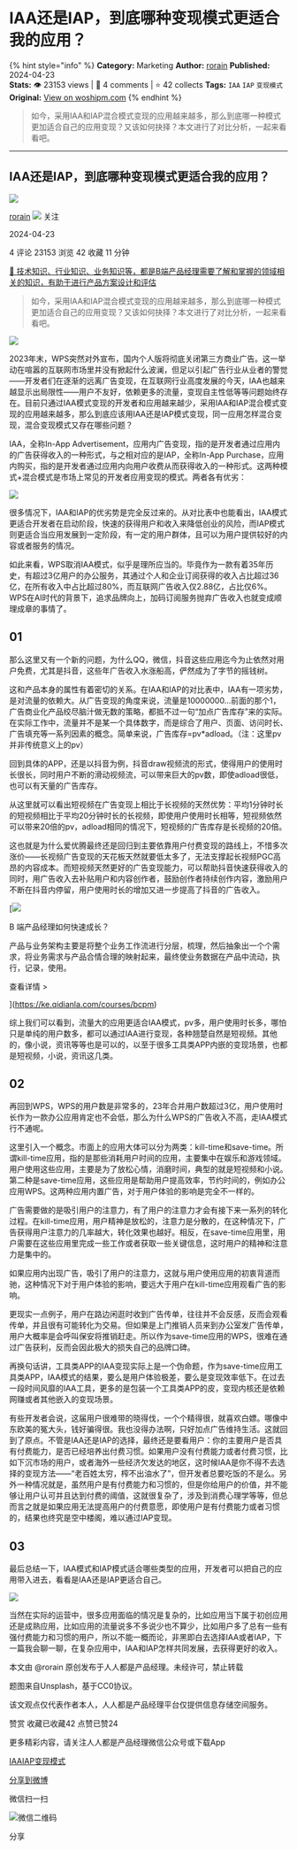 # IAA还是IAP，到底哪种变现模式更适合我的应用？
{% hint style="info" %}
**Category:** Marketing
**Author:** [rorain](https://www.woshipm.com/u/53207)
**Published:** 2024-04-23  
**Stats:** 👁️ 23153 views | 💬 4 comments | ⭐ 42 collects
**Tags:** `IAA` `IAP` `变现模式`
**Original:** [View on woshipm.com](https://www.woshipm.com/marketing/6037687.html)
{% endhint %}
> 如今，采用IAA和IAP混合模式变现的应用越来越多，那么到底哪一种模式更加适合自己的应用变现？又该如何抉择？本文进行了对比分析，一起来看看吧。

---

## IAA还是IAP，到底哪种变现模式更适合我的应用？

[![](https://image.woshipm.com/wp-files/2015/10/QQ截图20151006085848.png!/both/72x72)](https://www.woshipm.com/u/53207)

[rorain](https://www.woshipm.com/u/53207) ![](https://static.woshipm.com/tag/1101_1@2x.png) 关注

2024-04-23

4 评论 23153 浏览 42 收藏 11 分钟

[🔗 技术知识、行业知识、业务知识等，都是B端产品经理需要了解和掌握的领域相关的知识，有助于进行产品方案设计和评估](https://ke.qidianla.com/courses/bcpm)

> 如今，采用IAA和IAP混合模式变现的应用越来越多，那么到底哪一种模式更加适合自己的应用变现？又该如何抉择？本文进行了对比分析，一起来看看吧。

![](https://image.woshipm.com/2023/04/13/a55934dc-d9ea-11ed-9d7a-00163e0b5ff3.jpg)

2023年末，WPS突然对外宣布，国内个人版将彻底关闭第三方商业广告。这一举动在喧嚣的互联网市场里并没有掀起什么波澜，但足以引起广告行业从业者的警觉——开发者们在逐渐的远离广告变现，在互联网行业高度发展的今天，IAA也越来越显示出局限性——用户不友好，依赖更多的流量，变现自主性低等等问题始终存在。目前只通过IAA模式变现的开发者和应用越来越少，采用IAA和IAP混合模式变现的应用越来越多，那么到底应该用IAA还是IAP模式变现，同一应用怎样混合变现，混合变现模式又存在哪些问题？

IAA，全称In-App Advertisement，应用内广告变现，指的是开发者通过应用内的广告获得收入的一种形式，与之相对应的是IAP，全称In-App Purchase，应用内购买，指的是开发者通过应用内向用户收费从而获得收入的一种形式。这两种模式+混合模式是市场上常见的开发者应用变现的模式。两者各有优劣：

![](https://image.woshipm.com/2024/04/23/92b1d8cc-00e3-11ef-8192-00163e0b5ff3.png)

很多情况下，IAA和IAP的优劣势是完全反过来的。从对比表中也能看出，IAA模式更适合开发者在启动阶段，快速的获得用户和收入来降低创业的风险，而IAP模式则更适合当应用发展到一定阶段，有一定的用户群体，且可以为用户提供较好的内容或者服务的情况。

如此来看，WPS取消IAA模式，似乎是理所应当的。毕竟作为一款有着35年历史，有超过3亿用户的办公服务，其通过个人和企业订阅获得的收入占比超过36亿，在所有收入中占比超过80%，而互联网广告收入仅2.88亿，占比仅6%。WPS在AI时代的背景下，追求品牌向上，加码订阅服务抛弃广告收入也就变成顺理成章的事情了。

## 01

那么这里又有一个新的问题，为什么QQ，微信，抖音这些应用迄今为止依然对用户免费，尤其是抖音，这些年广告收入水涨船高，俨然成为了字节的摇钱树。

这和产品本身的属性有着密切的关系。在IAA和IAP的对比表中，IAA有一项劣势，是对流量的依赖大。从广告变现的角度来说，流量是10000000…前面的那个1，广告商业化产品绞尽脑汁做无数的策略，都抵不过一句“加点广告库存”来的实际。在实际工作中，流量并不是某一个具体数字，而是综合了用户、页面、访问时长、广告填充等一系列因素的概念。简单来说，广告库存=pv\*adload。（注：这里pv并非传统意义上的pv）

回到具体的APP，还是以抖音为例，抖音draw视频流的形式，使得用户的使用时长很长，同时用户不断的滑动视频流，可以带来巨大的pv数，即使adload很低，也可以有天量的广告库存。

从这里就可以看出短视频在广告变现上相比于长视频的天然优势：平均1分钟时长的短视频相比于平均20分钟时长的长视频，即使用户使用时长相等，短视频依然可以带来20倍的pv，adload相同的情况下，短视频的广告库存是长视频的20倍。

这也就是为什么爱优腾最终还是回归到主要依靠用户付费变现的路线上，不惜多次涨价——长视频广告变现的天花板天然就要低太多了，无法支撑起长视频PGC高昂的内容成本。而短视频天然更好的广告变现能力，可以帮助抖音快速获得收入的同时，用广告收入去补贴用户和内容创作者，鼓励创作者持续创作内容，激励用户不断在抖音内停留，用户使用时长的增加又进一步提高了抖音的广告收入。

[![](https://image.woshipm.com/2023/08/02/a53a469e-30e3-11ee-88e7-00163e0b5ff3.png)

B 端产品经理如何快速成长？

产品与业务架构主要是将整个业务工作流进行分层，梳理，然后抽象出一个个需求，将业务需求与产品合情合理的映射起来，最终使业务数据在产品中流动，执行，记录，使用。

查看详情 >

](https://ke.qidianla.com/courses/bcpm)

综上我们可以看到，流量大的应用更适合IAA模式，pv多，用户使用时长多，哪怕只是单纯的用户数多，都可以通过IAA进行变现，各种翘楚自然是短视频。其他的，像小说，资讯等等也是可以的，以至于很多工具类APP内嵌的变现场景，也都是短视频，小说，资讯这几类。

## 02

再回到WPS，WPS的用户数是非常多的，23年合并用户数超过3亿，用户使用时长作为一款办公应用肯定也不会低，那么为什么WPS的广告收入不高，走IAA模式行不通呢。

这里引入一个概念。市面上的应用大体可以分为两类：kill-time和save-time。所谓kill-time应用，指的是那些消耗用户时间的应用，主要集中在娱乐和游戏领域。用户使用这些应用，主要是为了放松心情，消磨时间，典型的就是短视频和小说。第二种是save-time应用，这些应用是帮助用户提高效率，节约时间的，例如办公应用WPS。这两种应用内置广告，对于用户体验的影响是完全不一样的。

广告需要做的是吸引用户的注意力，有了用户的注意力才会有接下来一系列的转化过程。在kill-time应用，用户精神是放松的，注意力是分散的，在这种情况下，广告获得用户注意力的几率越大，转化效果也越好。相反，在save-time应用里，用户需要在这些应用里完成一些工作或者获取一些关键信息，这时用户的精神和注意力是集中的。

如果应用内出现广告，吸引了用户的注意力，这就与用户使用应用的初衷背道而驰，这种情况下对于用户体验的影响，要远大于用户在kill-time应用观看广告的影响。

更现实一点例子，用户在路边闲逛时收到广告传单，往往并不会反感，反而会观看传单，并且很有可能转化为交易。但如果是上门推销人员来到办公室发广告传单，用户大概率是会呼叫保安将推销赶走。所以作为save-time应用的WPS，很难在通过广告获利，反而会因此极大的损失自己的品牌口碑。

再换句话讲，工具类APP的IAA变现实际上是一个伪命题，作为save-time应用工具类APP，IAA模式的结果，要么是用户体验极差，要么是变现效率低下。在过去一段时间风靡的IAA工具，更多的是包装一个工具类APP的皮，变现内核还是依赖网赚或者其他嵌入的变现场景。

有些开发者会说，这届用户很难带的晓得伐，一个个精得很，就喜欢白嫖。哪像中东欧美的冤大头，钱好骗得很。我也没得办法啊，只好加点广告维持生活。这就回到了原点。不管是IAA还是IAP的选择，最终还是要看用户：你的主要用户是否具有付费能力，是否已经培养出付费习惯。如果用户没有付费能力或者付费习惯，比如下沉市场的用户，或者海外一些经济欠发达的地区，这时候IAA是你不得不去选择的变现方法——“老百姓太穷，榨不出油水了”，但开发者总要吃饭的不是么。另外一种情况就是，虽然用户是有付费能力和习惯的，但是你给用户的价值，并不能够让用户认可并且达到付费的阈值，这就很复杂了，涉及到消费心理学等等，但总而言之就是如果应用无法提高用户的付费意愿，即使用户是有付费能力或者习惯的，结果也终究是空中楼阁，难以通过IAP变现。

## 03

最后总结一下，IAA模式和IAP模式适合哪些类型的应用，开发者可以把自己的应用带入进去，看看是IAA还是IAP更适合自己。

![](https://image.woshipm.com/wp-files/2024/04/yVoYcHDQbgcn9L0GSf3C.png)

当然在实际的运营中，很多应用面临的情况是复杂的，比如应用当下属于初创应用还是成熟应用，比如应用的流量说多不多说少也不算少，比如用户多了总有一些有强付费能力和习惯的用户，所以不能一概而论，非黑即白去选择IAA或者IAP，下一篇我会聊一聊，在复杂应用中，IAA和IAP怎样共同发展，去获得更好的收入。

本文由 @rorain 原创发布于人人都是产品经理。未经许可，禁止转载

题图来自Unsplash，基于CC0协议。

该文观点仅代表作者本人，人人都是产品经理平台仅提供信息存储空间服务。

赞赏 收藏已收藏42 点赞已赞24

更多精彩内容，请关注人人都是产品经理微信公众号或下载App

[IAA](https://www.woshipm.com/tag/iaa)[IAP](https://www.woshipm.com/tag/iap)[变现模式](https://www.woshipm.com/tag/%e5%8f%98%e7%8e%b0%e6%a8%a1%e5%bc%8f)

[分享到微博](https://service.weibo.com/share/share.php?appkey=2775287854&title=IAA还是IAP，到底哪种变现模式更适合我的应用？&url=https://www.woshipm.com/marketing/6037687.html&pic=https://image.woshipm.com/2023/04/13/a55934dc-d9ea-11ed-9d7a-00163e0b5ff3.jpg)

微信扫一扫

![微信二维码](https://api.pwmqr.com/qrcode/create/?url=https://www.woshipm.com/marketing/6037687.html)

分享